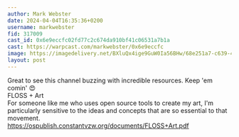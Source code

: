 ```yaml
---
author: Mark Webster
date: 2024-04-04T16:35:36+0200
username: markwebster
fid: 317009
cast_id: 0x6e9eccfc02fd77c2c674da910bf41c06531a7b1a
cast: https://warpcast.com/markwebster/0x6e9eccfc
image: https://imagedelivery.net/BXluQx4ige9GuW0Ia56BHw/68e251a7-c639-43c5-f535-3b28c7144700/original
layout: post
---
```

Great to see this channel buzzing with incredible resources. Keep 'em comin' 😍   
FLOSS + Art   
For someone like me who uses open source tools to create my art, I'm particularly sensitive to the ideas and concepts that are so essential to that movement.   
https://ospublish.constantvzw.org/documents/FLOSS+Art.pdf  

<img src='https://imagedelivery.net/BXluQx4ige9GuW0Ia56BHw/68e251a7-c639-43c5-f535-3b28c7144700/original' alt='' referrerpolicy='no-referrer'/>